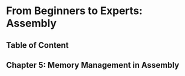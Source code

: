 # From Beginners to Experts: Assembly
## Table of Content
## Chapter 5: Memory Management in Assembly
